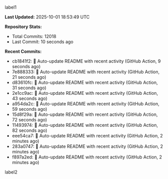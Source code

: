 
label1 
<!-- ACTIVITY_START -->
**Last Updated:** 2025-10-01 18:53:49 UTC

**Repository Stats:**
- Total Commits: 12018
- Last Commit: 10 seconds ago

**Recent Commits:**
- cb1841f2: 🤖 Auto-update README with recent activity (GitHub Action, 9 seconds ago)
- 7e888333: 🤖 Auto-update README with recent activity (GitHub Action, 21 seconds ago)
- d83610fc: 🤖 Auto-update README with recent activity (GitHub Action, 31 seconds ago)
- 2e1cc9ac: 🤖 Auto-update README with recent activity (GitHub Action, 43 seconds ago)
- a954da2c: 🤖 Auto-update README with recent activity (GitHub Action, 59 seconds ago)
- 15d8f29a: 🤖 Auto-update README with recent activity (GitHub Action, 72 seconds ago)
- 11493974: 🤖 Auto-update README with recent activity (GitHub Action, 82 seconds ago)
- eee54ca7: 🤖 Auto-update README with recent activity (GitHub Action, 2 minutes ago)
- 283a0747: 🤖 Auto-update README with recent activity (GitHub Action, 2 minutes ago)
- f897a2ed: 🤖 Auto-update README with recent activity (GitHub Action, 2 minutes ago)
<!-- ACTIVITY_END -->

label2
